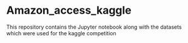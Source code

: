 # Amazon_access_kaggle
This repository contains the Jupyter notebook along with the datasets which were used for the kaggle competition
